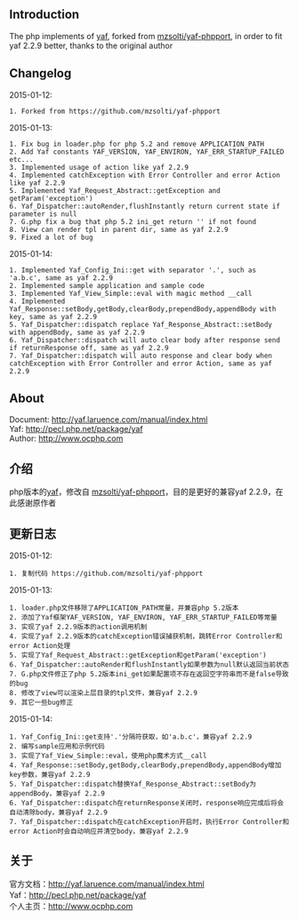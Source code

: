 ## Introduction
The php implements of [yaf](pecl.php.net/package/yaf), forked from [mzsolti/yaf-phpport](https://github.com/mzsolti/yaf-phpport), in order to fit yaf 2.2.9 better, thanks to the original author

## Changelog
2015-01-12:

	1. Forked from https://github.com/mzsolti/yaf-phpport

2015-01-13:

	1. Fix bug in loader.php for php 5.2 and remove APPLICATION_PATH
	2. Add Yaf constants YAF_VERSION, YAF_ENVIRON, YAF_ERR_STARTUP_FAILED etc...
	3. Implemented usage of action like yaf 2.2.9
	4. Implemented catchException with Error Controller and error Action like yaf 2.2.9
	5. Implemented Yaf_Request_Abstract::getException and getParam('exception')
	6. Yaf_Dispatcher::autoRender,flushInstantly return current state if parameter is null
	7. G.php fix a bug that php 5.2 ini_get return '' if not found
	8. View can render tpl in parent dir, same as yaf 2.2.9
	9. Fixed a lot of bug

2015-01-14:

	1. Implemented Yaf_Config_Ini::get with separator '.', such as 'a.b.c', same as yaf 2.2.9
	2. Implemented sample application and sample code
	3. Implemented Yaf_View_Simple::eval with magic method __call
	4. Implemented Yaf_Response::setBody,getBody,clearBody,prependBody,appendBody with key, same as yaf 2.2.9
	5. Yaf_Dispatcher::dispatch replace Yaf_Response_Abstract::setBody with appendBody, same as yaf 2.2.9
	6. Yaf_Dispatcher::dispatch will auto clear body after response send if returnResponse off, same as yaf 2.2.9
	7. Yaf_Dispatcher::dispatch will auto response and clear body when catchException with Error Controller and error Action, same as yaf 2.2.9

## About
Document: http://yaf.laruence.com/manual/index.html  
Yaf: http://pecl.php.net/package/yaf  
Author: http://www.ocphp.com  


## 介绍
php版本的[yaf](pecl.php.net/package/yaf)，修改自 [mzsolti/yaf-phpport](https://github.com/mzsolti/yaf-phpport)，目的是更好的兼容yaf 2.2.9，在此感谢原作者

## 更新日志
2015-01-12:

	1. 复制代码 https://github.com/mzsolti/yaf-phpport

2015-01-13:

	1. loader.php文件移除了APPLICATION_PATH常量，并兼容php 5.2版本
	2. 添加了Yaf框架YAF_VERSION, YAF_ENVIRON, YAF_ERR_STARTUP_FAILED等常量
	3. 实现了yaf 2.2.9版本的action调用机制
	4. 实现了yaf 2.2.9版本的catchException错误捕获机制，跳转Error Controller和error Action处理
	5. 实现了Yaf_Request_Abstract::getException和getParam('exception')
	6. Yaf_Dispatcher::autoRender和flushInstantly如果参数为null默认返回当前状态
	7. G.php文件修正了php 5.2版本ini_get如果配置项不存在返回空字符串而不是false导致的bug
	8. 修改了view可以渲染上层目录的tpl文件，兼容yaf 2.2.9
	9. 其它一些bug修正

2015-01-14:

	1. Yaf_Config_Ini::get支持'.'分隔符获取，如'a.b.c'，兼容yaf 2.2.9
	2. 编写sample应用和示例代码
	3. 实现了Yaf_View_Simple::eval，使用php魔术方式__call
	4. Yaf_Response::setBody,getBody,clearBody,prependBody,appendBody增加key参数，兼容yaf 2.2.9
	5. Yaf_Dispatcher::dispatch替换Yaf_Response_Abstract::setBody为appendBody，兼容yaf 2.2.9
	6. Yaf_Dispatcher::dispatch在returnResponse关闭时，response响应完成后将会自动清除body，兼容yaf 2.2.9
	7. Yaf_Dispatcher::dispatch在catchException开启时，执行Error Controller和error Action时会自动响应并清空body，兼容yaf 2.2.9

## 关于
官方文档：http://yaf.laruence.com/manual/index.html  
Yaf：http://pecl.php.net/package/yaf  
个人主页：http://www.ocphp.com  
